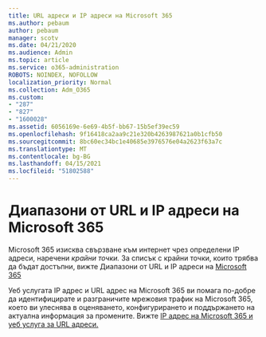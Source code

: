 ```yaml
---
title: URL адреси и IP адреси на Microsoft 365
ms.author: pebaum
author: pebaum
manager: scotv
ms.date: 04/21/2020
ms.audience: Admin
ms.topic: article
ms.service: o365-administration
ROBOTS: NOINDEX, NOFOLLOW
localization_priority: Normal
ms.collection: Adm_O365
ms.custom:
- "287"
- "827"
- "1600028"
ms.assetid: 6056169e-6e69-4b5f-bb67-15b5ef39ec59
ms.openlocfilehash: 9f16418ca2aa9c21e320b4263987621a0b1cfb50
ms.sourcegitcommit: 8bc60ec34bc1e40685e3976576e04a2623f63a7c
ms.translationtype: MT
ms.contentlocale: bg-BG
ms.lasthandoff: 04/15/2021
ms.locfileid: "51802588"
---
```

# <a name="microsoft-365-urls-and-ip-address-ranges"></a>Диапазони от URL и IP адреси на Microsoft 365

Microsoft 365 изисква свързване към интернет чрез определени IP адреси, наречени *крайни точки.*
За списък с крайни точки, които трябва да бъдат достъпни, вижте Диапазони от URL и IP адреси на [Microsoft 365](https://docs.microsoft.com/office365/enterprise/urls-and-ip-address-ranges) 

Уеб услугата IP адрес и URL адрес на Microsoft 365 ви помага по-добре да идентифицирате и разграничите мрежовия трафик на Microsoft 365, което ви улеснява в оценяването, конфигурирането и поддържането на актуална информация за промените. Вижте [IP адрес на Microsoft 365 и уеб услуга за URL адреси.](https://docs.microsoft.com/office365/enterprise/office-365-ip-web-service)